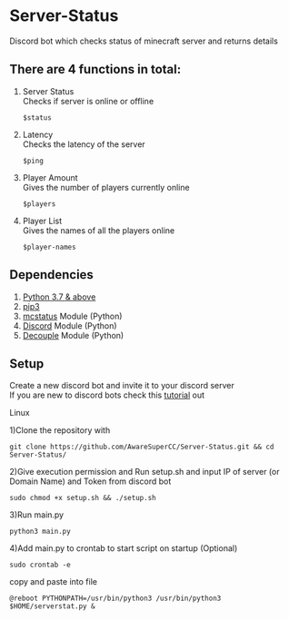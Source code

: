 # Server-Status
Discord bot which checks status of minecraft server and returns details

## There are 4 functions in total:
  
  1. Server Status  
     Checks if server is online or offline
      ```
      $status
      ```
  
  2. Latency  
     Checks the latency of the server
     ```
     $ping
     ```
  
  3. Player Amount  
     Gives the number of players currently online
     ```
     $players
     ```
  
  4. Player List  
     Gives the names of all the players online
     ```
     $player-names
     ```  
 


## Dependencies

1) [Python 3.7 & above](https://www.python.org/downloads/)
2) [pip3](https://pip.pypa.io/en/stable/installing/)
3) [mcstatus](https://github.com/Dinnerbone/mcstatus) Module (Python)
4) [Discord](https://pypi.org/project/discord.py/) Module (Python)
5) [Decouple](https://pypi.org/project/python-decouple/) Module (Python)  




## Setup

Create a new discord bot and invite it to your discord server  
If you are new to discord bots check this [tutorial](https://www.freecodecamp.org/news/create-a-discord-bot-with-python/) out

Linux

1)Clone the repository with 
         
```
git clone https://github.com/AwareSuperCC/Server-Status.git && cd Server-Status/
```

2)Give execution permission and Run setup.sh and input IP of server (or Domain Name) and Token from discord bot
```
sudo chmod +x setup.sh && ./setup.sh
```
    
3)Run main.py
```
python3 main.py
```
    
4)Add main.py to crontab to start script on startup (Optional)
        
```
sudo crontab -e
```
  copy and paste into file
       
```
@reboot PYTHONPATH=/usr/bin/python3 /usr/bin/python3 $HOME/serverstat.py &
```  
  
  
